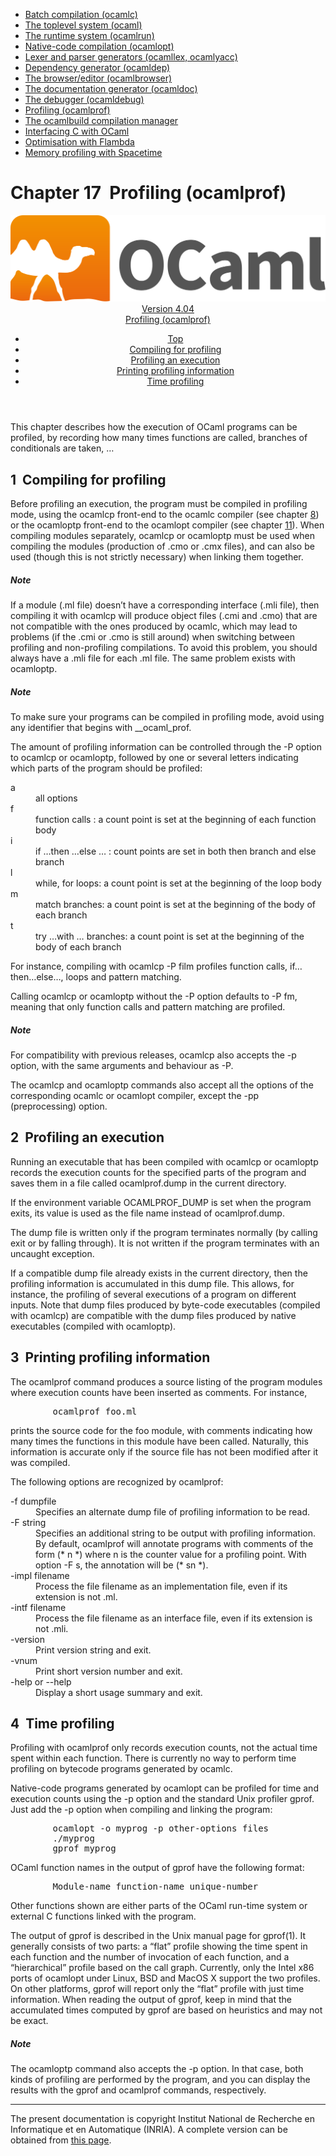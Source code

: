 <!-- ((! set title Manual !)) ((! set documentation !)) ((! set manual !)) ((! set nobreadcrumb !)) -->
<div class="manual content"><ul class="part_menu"><li><a href="comp.html">Batch compilation (ocamlc)</a></li><li><a href="toplevel.html">The toplevel system (ocaml)</a></li><li><a href="runtime.html">The runtime system (ocamlrun)</a></li><li><a href="native.html">Native-code compilation (ocamlopt)</a></li><li><a href="lexyacc.html">Lexer and parser generators (ocamllex, ocamlyacc)</a></li><li><a href="depend.html">Dependency generator (ocamldep)</a></li><li><a href="browser.html">The browser/editor (ocamlbrowser)</a></li><li><a href="ocamldoc.html">The documentation generator (ocamldoc)</a></li><li><a href="debugger.html">The debugger (ocamldebug)</a></li><li class="active"><a href="profil.html">Profiling (ocamlprof)</a></li><li><a href="manual032.html">The ocamlbuild compilation manager</a></li><li><a href="intfc.html">Interfacing C with OCaml</a></li><li><a href="flambda.html">Optimisation with Flambda</a></li><li><a href="spacetime.html">Memory profiling with Spacetime</a></li></ul>




<h1 class="chapter" id="sec386"><span>Chapter 17</span>&nbsp;&nbsp;Profiling (ocamlprof)</h1>
<header><nav class="toc brand"><a class="brand" href="https://ocaml.org/"><img src="colour-logo-gray.svg" class="svg" alt="OCaml"></a></nav><nav class="toc"><div class="toc_version"><a href="/docs" id="version-select">Version 4.04</a></div><div class="toc_title"><a href="#">Profiling (ocamlprof)</a></div><ul><li class="top"><a href="#">Top</a></li>
<li><a href="profil.html#sec387">Compiling for profiling</a>
</li><li><a href="profil.html#sec391">Profiling an execution</a>
</li><li><a href="profil.html#sec392">Printing profiling information</a>
</li><li><a href="profil.html#sec393">Time profiling</a>
</li></ul></nav></header>
<p> <a id="c:profiler"></a>

</p><p>This chapter describes how the execution of OCaml
programs can be profiled, by recording how many times functions are
called, branches of conditionals are taken, …</p>
<h2 class="section" id="sec387">1&nbsp;&nbsp;Compiling for profiling</h2>
<p>Before profiling an execution, the program must be compiled in
profiling mode, using the <span class="c006">ocamlcp</span> front-end to the <span class="c006">ocamlc</span> compiler
(see chapter&nbsp;<a href="comp.html#c%3Acamlc">8</a>) or the <span class="c006">ocamloptp</span> front-end to the
<span class="c006">ocamlopt</span> compiler (see chapter&nbsp;<a href="native.html#c%3Anativecomp">11</a>). When compiling
modules separately, <span class="c006">ocamlcp</span> or <span class="c006">ocamloptp</span> must be used when
compiling the modules (production of <span class="c006">.cmo</span> or <span class="c006">.cmx</span> files), and can
also be used (though this is not strictly necessary) when linking them
together.</p>
<h5 class="paragraph" id="sec388">Note</h5>
<p> If a module (<span class="c006">.ml</span> file) doesn’t have a corresponding
interface (<span class="c006">.mli</span> file), then compiling it with <span class="c006">ocamlcp</span> will produce
object files (<span class="c006">.cmi</span> and <span class="c006">.cmo</span>) that are not compatible with the ones
produced by <span class="c006">ocamlc</span>, which may lead to problems (if the <span class="c006">.cmi</span> or
<span class="c006">.cmo</span> is still around) when switching between profiling and
non-profiling compilations. To avoid this problem, you should always
have a <span class="c006">.mli</span> file for each <span class="c006">.ml</span> file. The same problem exists with
<span class="c006">ocamloptp</span>.</p>
<h5 class="paragraph" id="sec389">Note</h5>
<p> To make sure your programs can be compiled in
profiling mode, avoid using any identifier that begins with
<span class="c006">__ocaml_prof</span>.</p><p>The amount of profiling information can be controlled through the <span class="c006">-P</span>
option to <span class="c006">ocamlcp</span> or <span class="c006">ocamloptp</span>, followed by one or several letters
indicating which parts of the program should be profiled:</p><dl class="description"><dt class="dt-description">
<span class="c009">a</span></dt><dd class="dd-description"> all options
</dd><dt class="dt-description"><span class="c009">f</span></dt><dd class="dd-description"> function calls : a count point is set at the beginning of
each function body
</dd><dt class="dt-description"><span class="c009">i</span></dt><dd class="dd-description"> <span class="c016">if …then …else …</span> : count points are set in
both <span class="c016">then</span> branch and <span class="c016">else</span> branch
</dd><dt class="dt-description"><span class="c009">l</span></dt><dd class="dd-description"> <span class="c016">while, for</span> loops: a count point is set at the beginning of
the loop body
</dd><dt class="dt-description"><span class="c009">m</span></dt><dd class="dd-description"> <span class="c016">match</span> branches: a count point is set at the beginning of the
body of each branch
</dd><dt class="dt-description"><span class="c009">t</span></dt><dd class="dd-description"> <span class="c016">try …with …</span> branches: a count point is set at the
beginning of the body of each branch
</dd></dl><p>For instance, compiling with <span class="c006">ocamlcp -P film</span> profiles function calls,
if…then…else…, loops and pattern matching.</p><p>Calling <span class="c006">ocamlcp</span> or <span class="c006">ocamloptp</span> without the <span class="c006">-P</span> option defaults to
<span class="c006">-P fm</span>, meaning that only function calls and pattern matching are
profiled.</p>
<h5 class="paragraph" id="sec390">Note</h5>
<p> For compatibility with previous releases, <span class="c006">ocamlcp</span>
also accepts the <span class="c006">-p</span> option, with the same arguments and behaviour as
<span class="c006">-P</span>.</p><p>The <span class="c006">ocamlcp</span> and <span class="c006">ocamloptp</span> commands also accept all the options of
the corresponding <span class="c006">ocamlc</span> or <span class="c006">ocamlopt</span> compiler, except the <span class="c006">-pp</span>
(preprocessing) option.</p>
<h2 class="section" id="sec391">2&nbsp;&nbsp;Profiling an execution</h2>
<p>Running an executable that has been compiled with <span class="c006">ocamlcp</span> or
<span class="c006">ocamloptp</span> records the execution counts for the specified parts of
the program and saves them in a file called <span class="c006">ocamlprof.dump</span> in the
current directory.</p><p>If the environment variable <span class="c006">OCAMLPROF_DUMP</span> is set when the program
exits, its value is used as the file name instead of <span class="c006">ocamlprof.dump</span>.</p><p>The dump file is written only if the program terminates
normally (by calling <span class="c006">exit</span> or by falling through). It is not written
if the program terminates with an uncaught exception.</p><p>If a compatible dump file already exists in the current directory, then the
profiling information is accumulated in this dump file. This allows, for
instance, the profiling of several executions of a program on
different inputs. Note that dump files produced by byte-code
executables (compiled with <span class="c006">ocamlcp</span>) are compatible with the dump
files produced by native executables (compiled with <span class="c006">ocamloptp</span>).</p>
<h2 class="section" id="sec392">3&nbsp;&nbsp;Printing profiling information</h2>
<p>The <span class="c006">ocamlprof</span> command produces a source listing of the program modules
where execution counts have been inserted as comments. For instance,
</p><pre>        ocamlprof foo.ml
</pre><p>prints the source code for the <span class="c006">foo</span> module, with comments indicating
how many times the functions in this module have been called. Naturally,
this information is accurate only if the source file has not been modified
after it was compiled.</p><p>The following options are recognized by <span class="c006">ocamlprof</span>:</p><dl class="description"><dt class="dt-description"><span class="c016"><span class="c006">-f</span> <span class="c012">dumpfile</span></span></dt><dd class="dd-description">
Specifies an alternate dump file of profiling information to be read.</dd><dt class="dt-description"><span class="c016"><span class="c006">-F</span> <span class="c012">string</span></span></dt><dd class="dd-description">
Specifies an additional string to be output with profiling information.
By default, <span class="c006">ocamlprof</span> will annotate programs with comments of the form
<span class="c006">(* <span class="c012">n</span> *)</span> where <span class="c012">n</span> is the counter value for a profiling
point. With option <span class="c006">-F <span class="c012">s</span></span>, the annotation will be
<span class="c006">(* <span class="c012">sn</span> *)</span>.</dd><dt class="dt-description"><span class="c016"><span class="c006">-impl</span> <span class="c012">filename</span></span></dt><dd class="dd-description">
Process the file <span class="c012">filename</span> as an implementation file, even if its
extension is not <span class="c006">.ml</span>.</dd><dt class="dt-description"><span class="c016"><span class="c006">-intf</span> <span class="c012">filename</span></span></dt><dd class="dd-description">
Process the file <span class="c012">filename</span> as an interface file, even if its
extension is not <span class="c006">.mli</span>.</dd><dt class="dt-description"><span class="c009">-version</span></dt><dd class="dd-description">
Print version string and exit.</dd><dt class="dt-description"><span class="c009">-vnum</span></dt><dd class="dd-description">
Print short version number and exit.</dd><dt class="dt-description"><span class="c016"><span class="c006">-help</span> or <span class="c006">--help</span></span></dt><dd class="dd-description">
Display a short usage summary and exit.
</dd></dl>
<h2 class="section" id="sec393">4&nbsp;&nbsp;Time profiling</h2>
<p>Profiling with <span class="c006">ocamlprof</span> only records execution counts, not the actual
time spent within each function. There is currently no way to perform
time profiling on bytecode programs generated by <span class="c006">ocamlc</span>.</p><p>Native-code programs generated by <span class="c006">ocamlopt</span> can be profiled for time
and execution counts using the <span class="c006">-p</span> option and the standard Unix
profiler <span class="c006">gprof</span>. Just add the <span class="c006">-p</span> option when compiling and linking
the program:
</p><pre>        ocamlopt -o myprog -p <span class="c012">other-options files</span>
        ./myprog
        gprof myprog
</pre><p>
OCaml function names in the output of <span class="c006">gprof</span> have the following format:
</p><pre>        <span class="c012">Module-name</span>_<span class="c012">function-name</span>_<span class="c012">unique-number</span>
</pre><p>
Other functions shown are either parts of the OCaml run-time system or
external C functions linked with the program.</p><p>The output of <span class="c006">gprof</span> is described in the Unix manual page for
<span class="c006">gprof(1)</span>. It generally consists of two parts: a “flat” profile
showing the time spent in each function and the number of invocation
of each function, and a “hierarchical” profile based on the call
graph. Currently, only the Intel x86 ports of <span class="c006">ocamlopt</span> under
Linux, BSD and MacOS X support the two profiles. On other platforms,
<span class="c006">gprof</span> will report only the “flat” profile with just time
information. When reading the output of <span class="c006">gprof</span>, keep in mind that
the accumulated times computed by <span class="c006">gprof</span> are based on heuristics and
may not be exact.</p>
<h5 class="paragraph" id="sec394">Note</h5>
<p> The <span class="c006">ocamloptp</span> command also accepts the <span class="c006">-p</span>
option. In that case, both kinds of profiling are performed by the
program, and you can display the results with the <span class="c006">gprof</span> and <span class="c006">ocamlprof</span>
commands, respectively.

</p>
<hr>





<div class="copyright">The present documentation is copyright Institut National de Recherche en Informatique et en Automatique (INRIA). A complete version can be obtained from <a href="http://caml.inria.fr/pub/docs/manual-ocaml/">this page</a>.</div></div>